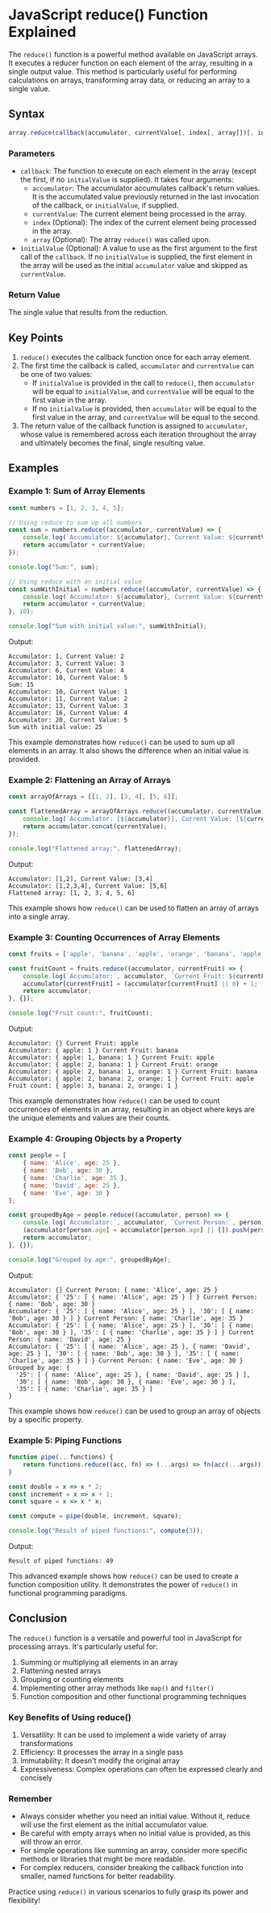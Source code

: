 <!-- #### [Go Back ↩](../README.md) -->
# JavaScript reduce() Function Explained

The `reduce()` function is a powerful method available on JavaScript arrays. It executes a reducer function on each element of the array, resulting in a single output value. This method is particularly useful for performing calculations on arrays, transforming array data, or reducing an array to a single value.

## Syntax

```javascript
array.reduce(callback(accumulator, currentValue[, index[, array]])[, initialValue])
```

### Parameters

- `callback`: The function to execute on each element in the array (except the first, if no `initialValue` is supplied). It takes four arguments:
  - `accumulator`: The accumulator accumulates callback's return values. It is the accumulated value previously returned in the last invocation of the callback, or `initialValue`, if supplied.
  - `currentValue`: The current element being processed in the array.
  - `index` (Optional): The index of the current element being processed in the array.
  - `array` (Optional): The array `reduce()` was called upon.
- `initialValue` (Optional): A value to use as the first argument to the first call of the `callback`. If no `initialValue` is supplied, the first element in the array will be used as the initial `accumulator` value and skipped as `currentValue`.

### Return Value

The single value that results from the reduction.

## Key Points

1. `reduce()` executes the callback function once for each array element.
2. The first time the callback is called, `accumulator` and `currentValue` can be one of two values:
   - If `initialValue` is provided in the call to `reduce()`, then `accumulator` will be equal to `initialValue`, and `currentValue` will be equal to the first value in the array.
   - If no `initialValue` is provided, then `accumulator` will be equal to the first value in the array, and `currentValue` will be equal to the second.
3. The return value of the callback function is assigned to `accumulator`, whose value is remembered across each iteration throughout the array and ultimately becomes the final, single resulting value.



## Examples

### Example 1: Sum of Array Elements

```javascript
const numbers = [1, 2, 3, 4, 5];

// Using reduce to sum up all numbers
const sum = numbers.reduce((accumulator, currentValue) => {
    console.log(`Accumulator: ${accumulator}, Current Value: ${currentValue}`);
    return accumulator + currentValue;
});

console.log("Sum:", sum);

// Using reduce with an initial value
const sumWithInitial = numbers.reduce((accumulator, currentValue) => {
    console.log(`Accumulator: ${accumulator}, Current Value: ${currentValue}`);
    return accumulator + currentValue;
}, 10);

console.log("Sum with initial value:", sumWithInitial);
```

Output:
```
Accumulator: 1, Current Value: 2
Accumulator: 3, Current Value: 3
Accumulator: 6, Current Value: 4
Accumulator: 10, Current Value: 5
Sum: 15
Accumulator: 10, Current Value: 1
Accumulator: 11, Current Value: 2
Accumulator: 13, Current Value: 3
Accumulator: 16, Current Value: 4
Accumulator: 20, Current Value: 5
Sum with initial value: 25
```

This example demonstrates how `reduce()` can be used to sum up all elements in an array. It also shows the difference when an initial value is provided.

### Example 2: Flattening an Array of Arrays

```javascript
const arrayOfArrays = [[1, 2], [3, 4], [5, 6]];

const flattenedArray = arrayOfArrays.reduce((accumulator, currentValue) => {
    console.log(`Accumulator: [${accumulator}], Current Value: [${currentValue}]`);
    return accumulator.concat(currentValue);
});

console.log("Flattened array:", flattenedArray);
```

Output:
```
Accumulator: [1,2], Current Value: [3,4]
Accumulator: [1,2,3,4], Current Value: [5,6]
Flattened array: [1, 2, 3, 4, 5, 6]
```

This example shows how `reduce()` can be used to flatten an array of arrays into a single array.

### Example 3: Counting Occurrences of Array Elements

```javascript
const fruits = ['apple', 'banana', 'apple', 'orange', 'banana', 'apple'];

const fruitCount = fruits.reduce((accumulator, currentFruit) => {
    console.log(`Accumulator:`, accumulator, `Current Fruit: ${currentFruit}`);
    accumulator[currentFruit] = (accumulator[currentFruit] || 0) + 1;
    return accumulator;
}, {});

console.log("Fruit count:", fruitCount);
```

Output:
```
Accumulator: {} Current Fruit: apple
Accumulator: { apple: 1 } Current Fruit: banana
Accumulator: { apple: 1, banana: 1 } Current Fruit: apple
Accumulator: { apple: 2, banana: 1 } Current Fruit: orange
Accumulator: { apple: 2, banana: 1, orange: 1 } Current Fruit: banana
Accumulator: { apple: 2, banana: 2, orange: 1 } Current Fruit: apple
Fruit count: { apple: 3, banana: 2, orange: 1 }
```

This example demonstrates how `reduce()` can be used to count occurrences of elements in an array, resulting in an object where keys are the unique elements and values are their counts.

### Example 4: Grouping Objects by a Property

```javascript
const people = [
    { name: 'Alice', age: 25 },
    { name: 'Bob', age: 30 },
    { name: 'Charlie', age: 35 },
    { name: 'David', age: 25 },
    { name: 'Eve', age: 30 }
];

const groupedByAge = people.reduce((accumulator, person) => {
    console.log(`Accumulator:`, accumulator, `Current Person:`, person);
    (accumulator[person.age] = accumulator[person.age] || []).push(person);
    return accumulator;
}, {});

console.log("Grouped by age:", groupedByAge);
```

Output:
```
Accumulator: {} Current Person: { name: 'Alice', age: 25 }
Accumulator: { '25': [ { name: 'Alice', age: 25 } ] } Current Person: { name: 'Bob', age: 30 }
Accumulator: { '25': [ { name: 'Alice', age: 25 } ], '30': [ { name: 'Bob', age: 30 } ] } Current Person: { name: 'Charlie', age: 35 }
Accumulator: { '25': [ { name: 'Alice', age: 25 } ], '30': [ { name: 'Bob', age: 30 } ], '35': [ { name: 'Charlie', age: 35 } ] } Current Person: { name: 'David', age: 25 }
Accumulator: { '25': [ { name: 'Alice', age: 25 }, { name: 'David', age: 25 } ], '30': [ { name: 'Bob', age: 30 } ], '35': [ { name: 'Charlie', age: 35 } ] } Current Person: { name: 'Eve', age: 30 }
Grouped by age: {
  '25': [ { name: 'Alice', age: 25 }, { name: 'David', age: 25 } ],
  '30': [ { name: 'Bob', age: 30 }, { name: 'Eve', age: 30 } ],
  '35': [ { name: 'Charlie', age: 35 } ]
}
```

This example shows how `reduce()` can be used to group an array of objects by a specific property.


### Example 5: Piping Functions

```javascript
function pipe(...functions) {
    return functions.reduce((acc, fn) => (...args) => fn(acc(...args)));
}

const double = x => x * 2;
const increment = x => x + 1;
const square = x => x * x;

const compute = pipe(double, increment, square);

console.log("Result of piped functions:", compute(3));
```

Output:
```
Result of piped functions: 49
```

This advanced example shows how `reduce()` can be used to create a function composition utility. It demonstrates the power of `reduce()` in functional programming paradigms.

## Conclusion

The `reduce()` function is a versatile and powerful tool in JavaScript for processing arrays. It's particularly useful for:

1. Summing or multiplying all elements in an array
2. Flattening nested arrays
3. Grouping or counting elements
4. Implementing other array methods like `map()` and `filter()`
5. Function composition and other functional programming techniques

### Key Benefits of Using reduce()

1. Versatility: It can be used to implement a wide variety of array transformations
2. Efficiency: It processes the array in a single pass
3. Immutability: It doesn't modify the original array
4. Expressiveness: Complex operations can often be expressed clearly and concisely

### Remember

- Always consider whether you need an initial value. Without it, reduce will use the first element as the initial accumulator value.
- Be careful with empty arrays when no initial value is provided, as this will throw an error.
- For simple operations like summing an array, consider more specific methods or libraries that might be more readable.
- For complex reducers, consider breaking the callback function into smaller, named functions for better readability.

Practice using `reduce()` in various scenarios to fully grasp its power and flexibility!